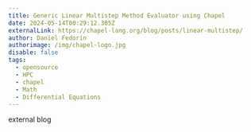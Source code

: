 ```yaml
---
title: Generic Linear Multistep Method Evaluator using Chapel
date: 2024-05-14T00:29:12.305Z
externalLink: https://chapel-lang.org/blog/posts/linear-multistep/
author: Daniel Fedorin
authorimage: /img/chapel-logo.jpg
disable: false
tags:
  - opensource
  - HPC
  - chapel
  - Math
  - Differential Equations
---
```

external blog